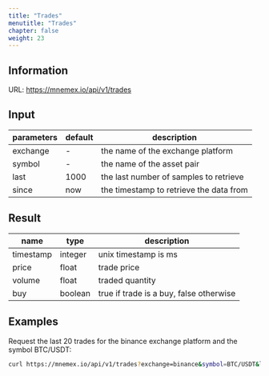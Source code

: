 ```yaml
---
title: "Trades"
menutitle: "Trades"
chapter: false
weight: 23
---
```


## Information

URL: https://mnemex.io/api/v1/trades

## Input

| parameters | default | description |
| ---------- | ------- | ----------- |
| exchange   | -       | the name of the exchange platform |
| symbol     | -       | the name of the asset pair |
| last       | 1000    | the last number of samples to retrieve |
| since      | now     | the timestamp to retrieve the data from |

## Result

| name  | type    | description           |
| ----- | ------- | --------------------- |
| timestamp  | integer | unix timestamp is ms  |
| price  | float   | trade price           |
| volume | float   | traded quantity       |
| buy    | boolean | true if trade is a buy, false otherwise |

## Examples 

Request the last 20 trades for the binance exchange platform and the symbol BTC/USDT:

```bash
curl https://mnemex.io/api/v1/trades?exchange=binance&symbol=BTC/USDT&last=20
```

